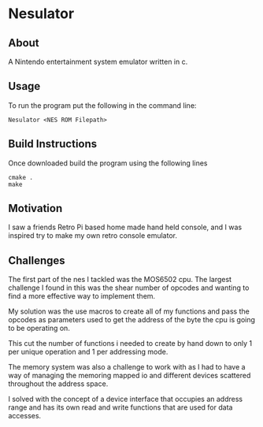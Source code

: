 # Nesulator

## About

A Nintendo entertainment system emulator written in c.

## Usage

To run the program put the following in the command line:

```
Nesulator <NES ROM Filepath>
```

## Build Instructions

Once downloaded build the program using the following lines

```
cmake .
make
```

## Motivation

I saw a friends Retro Pi based home made hand held console,
and I was inspired try to make my own retro console emulator.

## Challenges

The first part of the nes I tackled was the MOS6502 cpu.
The largest challenge I found in this was the shear number of opcodes 
and wanting to find a more effective way to implement them.

My solution was the use macros to create all of my functions and pass the
opcodes as parameters used to get the address of the byte the cpu is going to be operating on.

This cut the number of functions i needed to create by hand down 
to only 1 per unique operation and 1 per addressing mode.


The memory system was also a challenge to work with as I had to have a
way of managing the memoring mapped io and different devices scattered 
throughout the address space.

I solved with the concept of a device interface that occupies an address range 
and has its own read and write functions that are used for data accesses.

